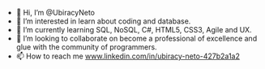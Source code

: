 - 👋 Hi, I’m @UbiracyNeto
- 👀 I’m interested in learn about coding and database.
- 🌱 I’m currently learning SQL, NoSQL, C#, HTML5, CSS3, Agile and UX.
- 💞️ I’m looking to collaborate on become a professional of excellence and glue with the community of programmers.
- 📫 How to reach me www.linkedin.com/in/ubiracy-neto-427b2a1a2

<!---
UbiracyNeto/UbiracyNeto is a ✨ special ✨ repository because its `README.md` (this file) appears on your GitHub profile.
You can click the Preview link to take a look at your changes.
--->
